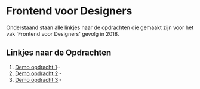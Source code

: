 # Frontend voor Designers
Onderstaand staan alle linkjes naar de opdrachten die gemaakt zijn voor het vak 'Frontend voor Designers' gevolg in 2018.

## Linkjes naar de Opdrachten
1. [Demo opdracht 1](https://BrianJakobs.github.io/frontendvoordesigners/opdracht1/v4/)⋅⋅
2. [Demo opdracht 2](https://BrianJakobs.github.io/frontendvoordesigners/opdracht2/v6/)⋅⋅
3. [Demo opdracht 3](https://BrianJakobs.github.io/frontendvoordesigners/opdracht3/v5/)⋅⋅
